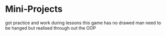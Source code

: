# Mini-Projects
got practice and work during lessons
this game has no drawed man need to be hanged but realised through out the OOP 
